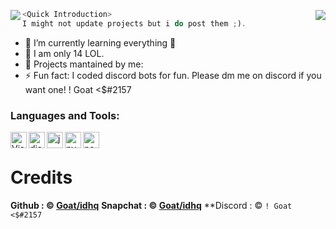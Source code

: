 <img src="https://media.discordapp.net/attachments/824737213144236032/828773808818880532/Untitled_1.png?width=216&height=49" align="left"/><img src="https://media.discordapp.net/attachments/824737213144236032/828774022564937788/standard_2.gif?width=314&height=40" align="right"/>

```js
<Quick Introduction>
I might not update projects but i do post them ;).
```

- 🌱 I’m currently learning everything 🤣
- 💎 I am only 14 LOL.
- 📣 Projects mantained by me: 
- ⚡ Fun fact: I coded discord bots for fun. Please dm me on discord if you want one! ! Goat <$#2157 <br />

### Languages and Tools:

<img align="left" alt="Visual Studio Code" width="26px" src="https://i.imgur.com/LwSdAlE.png" />
<img align="left" alt="discord.js" width="26px" src="https://i.imgur.com/SI1DZf3.png" />
<img align="left" alt="js" width="26px" src="https://i.imgur.com/3u1wzwE.png" />
<img align="left" alt="py" width="26px" src="https://i.imgur.com/4pIzF9V.png" />
<img align="left" alt="node.js" width="26px" src="https://i.imgur.com/tYLFZBh.png" /> 
<br />

# Credits
**Github : © [Goat/idhq](https://github.com/idhq)** 
**Snapchat : © [Goat/idhq](https://www.snapchat.com/add/quakers.v)** 
**Discord : © ``! Goat <$#2157`` 
